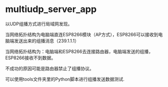 # multiudp_server_app

以UDP组播方式进行局域网发现。

当网络拓扑结构为电脑端直连ESP8266模块（AP方式），ESP8266可以接收到电脑端发送出来的组播消息（239.1.1.1）

当网络拓扑结构为：电脑端和ESP8266去连接路由器，电脑端发送的组播，ESP8266接收不到数据。

不成功的原因可能是路由器禁止了组播协议。

可以使用tools文件夹里的Python脚本进行组播发送数据测试.



